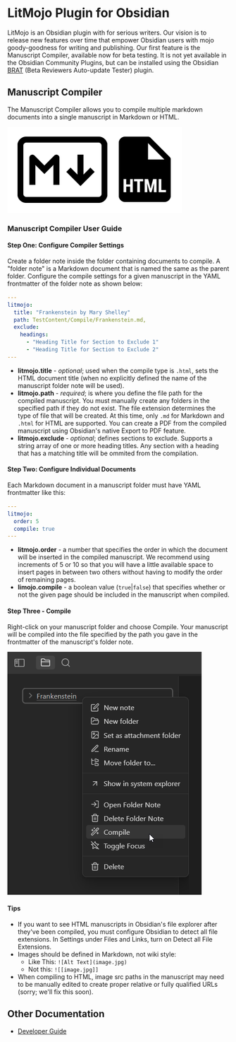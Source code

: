 # LitMojo Plugin for Obsidian

LitMojo is an Obsidian plugin with for serious writers. Our vision is to release new features over time that empower Obsidian users with mojo goody-goodness for writing and publishing. Our first feature is the Manuscript Compiler, available now for beta testing. It is not yet available in the Obsidian Community Plugins, but can be installed using the Obsidian [BRAT](https://github.com/TfTHacker/obsidian42-brat) (Beta Reviewers Auto-update Tester) plugin.

## Manuscript Compiler

The Manuscript Compiler allows you to compile multiple markdown documents into a single manuscript in Markdown or HTML.

![LitMojo Compile Types](docs/images/compile-type-icons.png)

### Manuscript Compiler User Guide

#### Step One: Configure Compiler Settings

Create a folder note inside the folder containing documents to compile. A "folder note" is a Markdown document that is named the same as the parent folder. Configure the compile settings for a given manuscript in the YAML frontmatter of the folder note as shown below:

```yaml
---
litmojo:
  title: "Frankenstein by Mary Shelley"
  path: TestContent/Compile/Frankenstein.md,
  exclude:
    headings:
      - "Heading Title for Section to Exclude 1"
      - "Heading Title for Section to Exclude 2"
---
```

- **litmojo.title** - *optional*; used when the compile type is `.html`, sets the HTML document title (when no explicitly defined the name of the manuscript folder note will be used).
- **litmojo.path** - *required*; is where you define the file path for the compiled manuscript. You must manually create any folders in the specified path if they do not exist. The file extension determines the type of file that will be created. At this time, only `.md` for Markdown and `.html` for HTML are supported. You can create a PDF from the compiled manuscript using Obsidian's native Export to PDF feature.
- **litmojo.exclude** - *optional*; defines sections to exclude. Supports a string array of one or more heading titles. Any section with a heading that has a matching title will be ommited from the compilation.

#### Step Two: Configure Individual Documents

Each Markdown document in a manuscript folder must have YAML frontmatter like this:

```yaml
---
litmojo:
  order: 5
  compile: true
---
```

- **litmojo.order** - a number that specifies the order in which the document will be inserted in the compiled manuscript. We recommend using increments of 5 or 10 so that you will have a little available space to insert pages in between two others without having to modify the order of remaining pages.
- **limojo.compile** - a boolean value (`true`|`false`) that specifies whether or not the given page should be included in the manuscript when compiled. 

#### Step Three - Compile

Right-click on your manuscript folder and choose Compile. Your manuscript will be compiled into the file specified by the path you gave in the frontmatter of the manuscript's folder note.

![Compile Menu](docs/images/compile-menu.png)

#### Tips

- If you want to see HTML manuscripts in Obsidian's file explorer after they've been compiled, you must configure Obsidian to detect all file extensions. In Settings under Files and Links, turn on Detect all File Extensions.
- Images should be defined in Markdown, not wiki style:
	- Like This: `![Alt Text](image.jpg)`
	- Not this: `![[image.jpg]]`
- When compiling to HTML, image src paths in the manuscript may need to be manually edited to create proper relative or fully qualified URLs (sorry; we'll fix this soon).

## Other Documentation

- [Developer Guide](docs/developer-guide.md)
